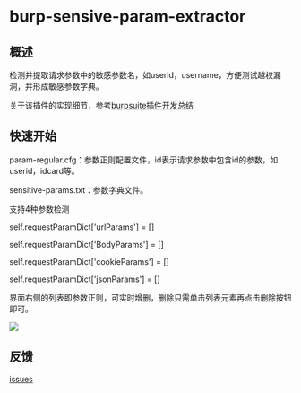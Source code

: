 # burp-sensive-param-extractor

## 概述

检测并提取请求参数中的敏感参数名，如userid，username，方便测试越权漏洞，并形成敏感参数字典。

关于该插件的实现细节，参考[burpsuite插件开发总结](https://www.lsablog.com/networksec/penetration/burpsuite-plugin-development/)

## 快速开始

param-regular.cfg：参数正则配置文件，id表示请求参数中包含id的参数，如userid，idcard等。

sensitive-params.txt：参数字典文件。

支持4种参数检测

self.requestParamDict['urlParams'] = []

self.requestParamDict['BodyParams'] = []

self.requestParamDict['cookieParams'] = []

self.requestParamDict['jsonParams'] = []

界面右侧的列表即参数正则，可实时增删，删除只需单击列表元素再点击删除按钮即可。

![](https://github.com/theLSA/burp-sensitive-param-extractor/raw/master/demo/bspe00.png)

## 反馈

[issues](https://github.com/theLSA/burp-sensitive-param-extractor/issues)

